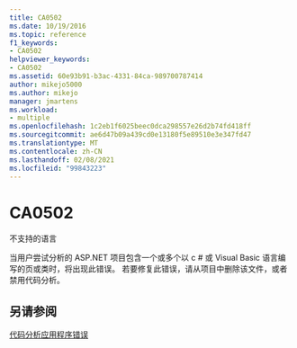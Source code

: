 ```yaml
---
title: CA0502
ms.date: 10/19/2016
ms.topic: reference
f1_keywords:
- CA0502
helpviewer_keywords:
- CA0502
ms.assetid: 60e93b91-b3ac-4331-84ca-989700787414
author: mikejo5000
ms.author: mikejo
manager: jmartens
ms.workload:
- multiple
ms.openlocfilehash: 1c2eb1f6025beec0dca298557e26d2b74fd418ff
ms.sourcegitcommit: ae6d47b09a439cd0e13180f5e89510e3e347fd47
ms.translationtype: MT
ms.contentlocale: zh-CN
ms.lasthandoff: 02/08/2021
ms.locfileid: "99843223"
---
```

# <a name="ca0502"></a>CA0502
不支持的语言

当用户尝试分析的 ASP.NET 项目包含一个或多个以 c # 或 Visual Basic 语言编写的页或类时，将出现此错误。 若要修复此错误，请从项目中删除该文件，或者禁用代码分析。

## <a name="see-also"></a>另请参阅
[代码分析应用程序错误](../code-quality/code-analysis-application-errors.md)
